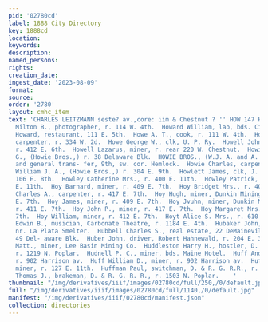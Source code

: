 ```yaml
---
pid: '02780cd'
label: 1888 City Directory
key: 1888cd
location: 
keywords: 
description: 
named_persons: 
rights: 
creation_date: 
ingest_date: '2023-08-09'
format: 
source: 
order: '2780'
layout: cmhc_item
text: 'CHARLES LEITZMANN seste? av.,core: iim & Chestnut ? '' HOW 147 HUF  Howard
  Milton B., photographer, r. 114 W. 4th.  Howard William, lab, bds. City Hotel.  Howatt
  Howard, restaurant, 111 E. 5th.  Howe A. T., cook, r. 111 W. 4th.  Howe Charles,
  carpenter, r. 334 W. 2d.  Howe George W., clk, U. P. Ry.  Howell John J., miner,
  r. 412 E. 6th.  Howell Lazarus, miner, r. rear 220 W. Chestnut.  Howie Alexander
  G., (Howie Bros.,) r. 38 Delaware Blk.  HOWIE BROS., (W.J. A. and A. G.,) express
  and general trans- fer, 9th, sw. cor. Hemlock.  Howie Charles, carpenter, E. Robitaille.  Howie
  William J. A., (Howie Bros.,) r. 304 E. 9th.  Howlett James, clk, J. B. Kuhn, r.
  106 E. 8th.  Howley Catherine Mrs., r. 400 E. 11th.  Howley Patrick, miner, r. 400
  E. 11th.  Hoy Barnard, miner, r. 409 E. 7th.  Hoy Bridget Mrs., r. 409 E. 7th.  Hoy
  Charles A., carpenter, r. 417 E. 7th.  Hoy Hugh, miner, Dunkin Mining Co., r. 419
  E. 7th.  Hoy James, miner, r. 409 E. 7th.  Hoy Jvuhn, miner, Dunkin Mining Co.,
  r. 411 E. 7th.  Hoy John P., miner, r. 417 E. 7th.  Hoy Margaret Mrs., r. 417 E.
  7th.  Hoy William, miner, r. 412 E. 7th.  Hoyt Alice S. Mrs., r. 610 W. Elm.  Hoyt
  Edwin B., musician, Carbonate Theatre, r. 1184 E. 4th.  Hubaker John, lab, r. Chestnut,
  nr. La Plata Smelter.  Hubbell Charles S., real estate, 22 DeMaineville Blk, r.
  49 Del- aware Blk.  Huber John, driver, Robert Hahnewald, r. 204 E. 3d.  Huberty
  Matt., miner, Lee Basin Mining Co.  Huddleston Harry H., hostler, D. & R. G.R.R.,
  r. 1219 N. Poplar.  Hudnell P. C., miner, bds. Maine Hotel.  Huff Andrew D., engineer,
  r. 902 Harrison av.  Huff William D., miner, r. 902 Harrison av.  Huff William T.,
  miner, r. 127 E. 11th.  Huffman Paul, switchman, D. & R. G. R.R., r. 1503 N. Poplar.  Huffman
  Thomas J., brakeman, D. & R. G. R. R., r. 1503 N. Poplar.    '
thumbnail: "/img/derivatives/iiif/images/02780cd/full/250,/0/default.jpg"
full: "/img/derivatives/iiif/images/02780cd/full/1140,/0/default.jpg"
manifest: "/img/derivatives/iiif/02780cd/manifest.json"
collection: directories
---
```

